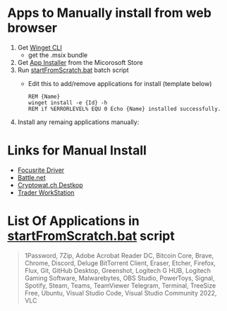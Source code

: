 # Apps to Manually install from web browser 
1. Get [Winget CLI](https://github.com/microsoft/winget-cli/releases) 
   - get the .msix bundle
2. Get [App Installer](https://www.microsoft.com/store/productId/9NBLGGH5R558) from the Micorosoft Store
3. Run [startFromScratch.bat](./README.md) batch script
   - Edit this to add/remove applications for install (template below)

         REM {Name}          
         winget install -e {Id} -h
         REM if %ERRORLEVEL% EQU 0 Echo {Name} installed successfully.
4. Install any remaing applications manually:

# Links for Manual Install
- [Focusrite Driver](https://downloads.focusrite.com/focusrite/scarlett-2nd-gen/scarlett-2i2-2nd-gen)
- [Battle.net](https://www.blizzard.com/en-us/download/confirmation?product=bnetdesk)
- [Cryptowat.ch Destkop](https://cryptowat.ch/apps/desktop)
- [Trader WorkStation](https://www.interactivebrokers.com/en/index.php?f=14099#tws-software)

# List Of Applications in [startFromScratch.bat](./README.md) script
> 1Password,
7Zip,
Adobe Acrobat Reader DC,
Bitcoin Core,
Brave,
Chrome,
Discord,
Deluge BitTorrent Client,
Eraser,
Etcher,
Firefox,
Flux,
Git,
GitHub Desktop,
Greenshot,
Logitech G HUB,
Logitech Gaming Software,
Malwarebytes,
OBS Studio,
PowerToys,
Signal,
Spotify,
Steam,
Teams,
TeamViewer
Telegram,
Terminal,
TreeSize Free,
Ubuntu,
Visual Studio Code,
Visual Studio Community 2022,
VLC